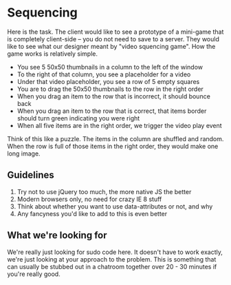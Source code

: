 
# Sequencing

Here is the task. The client would like to see a prototype of a mini-game that is completely client-side – you do not need to save to a server. They would like to see what our designer meant by "video squencing game". How the game works is relatively simple.

* You see 5 50x50 thumbnails in a column to the left of the window
* To the right of that column, you see a placeholder for a video
* Under that video placeholder, you see a row of 5 empty squares
* You are to drag the 50x50 thumbnails to the row in the right order
* When you drag an item to the row that is incorrect, it should bounce back 
* When you drag an item to the row that is correct, that items border should turn green indicating you were right
* When all five items are in the right order, we trigger the video play event

Think of this like a puzzle. The items in the column are shuffled and random. When the row is full of those items in the right order, they would make one long image. 

## Guidelines

1. Try not to use jQuery too much, the more native JS the better
2. Modern browsers only, no need for crazy IE 8 stuff
3. Think about whether you want to use data-attributes or not, and why
4. Any fancyness you'd like to add to this is even better

## What we're looking for

We're really just looking for sudo code here. It doesn't have to work exactly, we're just looking at your approach to the problem. This is something that can usually be stubbed out in a chatroom together over 20 - 30 minutes if you're really good.
